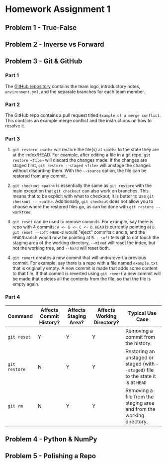 # Homework Assignment 1

## Problem 1 - True-False

## Problem 2 - Inverse vs Forward

## Problem 3 - Git & GitHub

### Part 1

The [GitHub repository](https://github.com/jac-oblong/Cognitive-Modeling) contains the
team logo, introductory notes, `environment.yml`, and the separate branches for each
team member.

### Part 2

The GitHub repo contains a pull request titled `Example of a merge conflict`. This contains
an example merge conflict and the instructions on how to resolve it.

### Part 3

1. `git restore <path>` will restore the file(s) at `<path>` to the state they are at the 
index/HEAD. For example, after editing a file in a git repo, `git restore <file>` will
discard the changes made. If the changes are staged first, `git restore --staged <file>`
will unstage the changes without discarding them. With the `--source` option, the file
can be restored from any commit.

2. `git checkout <path>` is essentially the same as `git restore` with the main exception
that `git checkout` can also work on branches. This means that to be explicit with what
to checkout, it is better to use `git checkout -- <path>`. Additionally, `git checkout`
does not allow you to choose where the restored files go, as can be done with `git
restore --worktree`.

3. `git reset` can be used to remove commits. For example, say there is repo with 4
commits: `A <- B <- C <- D`. `HEAD` is currently pointing at `D`. `git reset --soft HEAD~2`
would "eject" commits `C` and `D`, and the `HEAD`/branch would now be pointing at `B`.
`--soft` tells git to not touch the staging area of the working directory, `--mixed` will
reset the index, but not the working tree, and `--hard` will reset both.

4. `git revert` creates a new commit that will undo/revert a previous commit. For example,
say there is a repo with a file named `example.txt` that is originally empty. A new commit
is made that adds some content to that file. If that commit is reverted using `git revert`
a new commit will be made that deletes all the contents from the file, so that the file
is empty again.

### Part 4

| Command | Affects Commit History? | Affects Staging Area? | Affects Working Directory? | Typical Use Case |
| ------- | ----------------------- | --------------------- | -------------------------- | --------------- |
| `git reset` | Y | Y | Y | Removing a commit from the history. |
| `git restore` | N | Y | Y | Restoring an unstaged or staged (with `--staged`) file to the state it is at `HEAD` |
| `git rm` | N | Y | Y | Removing a file from the staging area and from the working directory. |

## Problem 4 - Python & NumPy

## Problem 5 - Polishing a Repo
